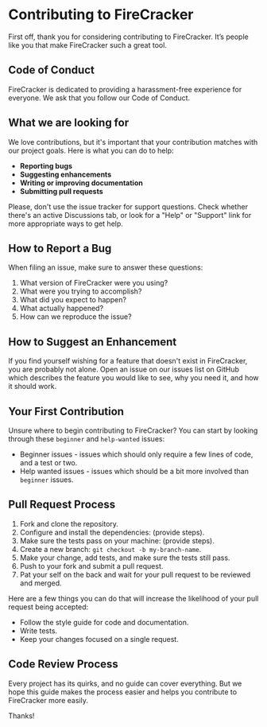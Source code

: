 # Contributing to FireCracker

First off, thank you for considering contributing to FireCracker. It’s people like you that make FireCracker such a great tool.

## Code of Conduct

FireCracker is dedicated to providing a harassment-free experience for everyone. We ask that you follow our Code of Conduct.

## What we are looking for

We love contributions, but it's important that your contribution matches with our project goals. Here is what you can do to help:

- **Reporting bugs**
- **Suggesting enhancements**
- **Writing or improving documentation**
- **Submitting pull requests**

Please, don't use the issue tracker for support questions. Check whether there's an active Discussions tab, or look for a "Help" or "Support" link for more appropriate ways to get help.

## How to Report a Bug

When filing an issue, make sure to answer these questions:

1. What version of FireCracker were you using?
2. What were you trying to accomplish?
3. What did you expect to happen?
4. What actually happened?
5. How can we reproduce the issue?

## How to Suggest an Enhancement

If you find yourself wishing for a feature that doesn't exist in FireCracker, you are probably not alone. Open an issue on our issues list on GitHub which describes the feature you would like to see, why you need it, and how it should work.

## Your First Contribution

Unsure where to begin contributing to FireCracker? You can start by looking through these `beginner` and `help-wanted` issues:

- Beginner issues - issues which should only require a few lines of code, and a test or two.
- Help wanted issues - issues which should be a bit more involved than `beginner` issues.

## Pull Request Process

1. Fork and clone the repository.
2. Configure and install the dependencies: (provide steps).
3. Make sure the tests pass on your machine: (provide steps).
4. Create a new branch: `git checkout -b my-branch-name`.
5. Make your change, add tests, and make sure the tests still pass.
6. Push to your fork and submit a pull request.
7. Pat your self on the back and wait for your pull request to be reviewed and merged.

Here are a few things you can do that will increase the likelihood of your pull request being accepted:

- Follow the style guide for code and documentation.
- Write tests.
- Keep your changes focused on a single request.

## Code Review Process

Every project has its quirks, and no guide can cover everything. But we hope this guide makes the process easier and helps you contribute to FireCracker more easily.

Thanks!
